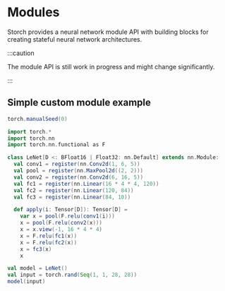 # Modules

Storch provides a neural network module API with building blocks for creating stateful neural network architectures.

:::caution

The module API is still work in progress and might change significantly.

:::

## Simple custom module example

```scala mdoc:invisible
torch.manualSeed(0)
```

```scala mdoc
import torch.*
import torch.nn
import torch.nn.functional as F

class LeNet[D <: BFloat16 | Float32: nn.Default] extends nn.Module:
  val conv1 = register(nn.Conv2d(1, 6, 5))
  val pool = register(nn.MaxPool2d((2, 2)))
  val conv2 = register(nn.Conv2d(6, 16, 5))
  val fc1 = register(nn.Linear(16 * 4 * 4, 120))
  val fc2 = register(nn.Linear(120, 84))
  val fc3 = register(nn.Linear(84, 10))

  def apply(i: Tensor[D]): Tensor[D] =
    var x = pool(F.relu(conv1(i)))
    x = pool(F.relu(conv2(x)))
    x = x.view(-1, 16 * 4 * 4)
    x = F.relu(fc1(x))
    x = F.relu(fc2(x))
    x = fc3(x)
    x
```

```scala mdoc
val model = LeNet()
val input = torch.rand(Seq(1, 1, 28, 28))
model(input)
```